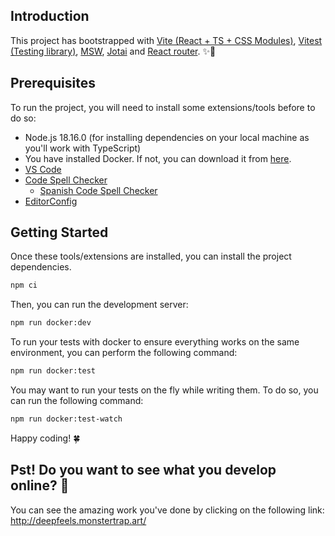 ## Introduction
This project has bootstrapped with [Vite (React + TS + CSS Modules)](https://vitejs.dev/guide/features.html), [Vitest (Testing library)](https://vitest.dev), [MSW](https://mswjs.io), [Jotai](https://jotai.org/) and [React router](https://reactrouter.com/en/main). :sparkles::purple_heart:

## Prerequisites
To run the project, you will need to install some extensions/tools before to do so:
- Node.js 18.16.0 (for installing dependencies on your local machine as you'll work with TypeScript)
- You have installed Docker. If not, you can download it from [here](https://www.docker.com/products/docker-desktop).
- [VS Code](https://code.visualstudio.com/download)
- [Code Spell Checker](https://marketplace.visualstudio.com/items?itemName=streetsidesoftware.code-spell-checker)
  - [Spanish Code Spell Checker](https://marketplace.visualstudio.com/items?itemName=streetsidesoftware.code-spell-checker-spanish)
- [EditorConfig](https://marketplace.visualstudio.com/items?itemName=EditorConfig.EditorConfig)

## Getting Started
Once these tools/extensions are installed, you can install the project dependencies.

``` bash
npm ci
```

Then, you can run the development server:
``` bash
npm run docker:dev
```

To run your tests with docker to ensure everything works on the same environment, you can perform the following command:
``` bash
npm run docker:test
```

You may want to run your tests on the fly while writing them. To do so, you can run the following command:
``` bash
npm run docker:test-watch
```

Happy coding! :four_leaf_clover:

## Pst! Do you want to see what you develop online? 👀
You can see the amazing work you've done by clicking on the following link: http://deepfeels.monstertrap.art/
